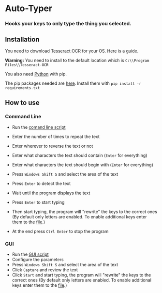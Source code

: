 # Auto-Typer
### Hooks your keys to only type the thing you selected.

## Installation

You need to download [Tesseract OCR](https://github.com/tesseract-ocr/tesseract) for your OS. [Here](https://tesseract-ocr.github.io/tessdoc/Installation.html) is a guide.

**Warning:** You need to install to the default location which is `C:\\Program Files\\Tesseract-OCR`
 
You also need [Python](https://www.python.org/) with pip.

The pip packages needed are [here](requirements.txt). Install them with `pip install -r requirements.txt`

## How to use

### Command Line
- Run the [comand line script](cli.py)
- Enter the number of times to repeat the text
- Enter wherever to reverse the text or not
- Enter what characters the text should contain (`Enter` for everything)
- Enter what characters the text should begin with (`Enter` for everything)

- Press `Windows Shift S` and select the area of the text
- Press `Enter` to detect the text
- Wait until the program displays the text
- Press `Enter` to start typing
- Then start typing, the program will "rewrite" the keys to the correct ones (By default only letters are enabled. To enable additional keys enter them to the [file](blocked_keys.txt).)
- At the end press `Ctrl Enter` to stop the program

### GUI
- Run the [GUI script](gui.py)
- Configure the parameters
- Press `Windows Shift S` and select the area of the text
- Click `Capture` and review the text
- Click `Start` and start typing, the program will "rewrite" the keys to the correct ones (By default only letters are enabled. To enable additional keys enter them to the [file](blocked_keys.txt).)